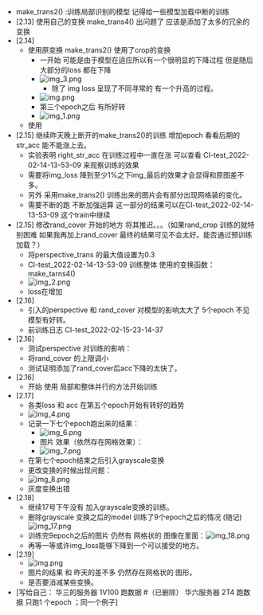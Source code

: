 - make_trans2() :训练局部识别的模型  记得给一些模型加载中断的训练 
- [2.13] 使用自己的变换 make_trans4() 出问题了 应该是添加了太多的冗余的变换
- [2.14] 
  - 使用原变换 make_trans2() 使用了crop的变换
    - 一开始 可能是由于模型在适应所以有一个很明显的下降过程 但是随后 大部分的loss 都在下降 
    - ![img_3.png](asset/img_3.png)
      - 除了 img loss 呈现了不同寻常的 有一个升高的过程。 
    - ![img.png](asset/img.png)
    - 第三个epoch之后 有所好转
    - ![img_1.png](asset/img_1.png)
  - 使用 
- [2.15] 继续昨天晚上断开的make_trans2()的训练 增加epoch 看看后期的str_acc 能不能涨上去。
  - 实验表明 right_str_acc 在训练过程中一直在涨 可以查看 CI-test_2022-02-14-13-53-09 来观察训练的效果
  - 需要将img_loss 降到至少1%之下img_最后的效果才会显得和原图差不多。
  - 另外 采用make_trans2() 训练出来的图片会有部分出现网格装的变化。
  - 需要不断的跑 不断加强运算  这一部分的结果可以在CI-test_2022-02-14-13-53-09 这个train中继续 
- [2.15] 修改rand_cover 开始的地方 将其推迟。。。（如果rand_crop 训练的就特别困难 如果我再加上rand_cover 最终的结果可见不会太好。能否通过预训练加载？）
  - 将perspective_trans 的最大值设置为0.3
  - CI-test_2022-02-14-13-53-09 训练整体 使用的变换函数：make_tarns4()
  - ![img_2.png](asset/img_2.png)
  - loss在增加
- [2.16] 
  - 引入的perspective 和 rand_cover 对模型的影响太大了 5个epoch 不见模型有好转。
  - 前训练日志 CI-test_2022-02-15-23-14-37
- [2.16]
  - 测试perspective 对训练的影响：
  - 将rand_cover 的上限调小
  - 测试证明添加了rand_cover后acc下降的太快了。
- [2.16]
  - 开始 使用 局部和整体并行的方法开始训练 
- [2.17]
  - 各类loss 和 acc 在第五个epoch开始有转好的趋势
  - ![img_4.png](asset/img_4.png)
  - 记录一下七个epoch跑出来的结果：
    - ![img_6.png](asset/img_6.png)
    - 图片 效果（依然存在网格效果）：
    - ![img_7.png](asset/img_7.png)
  - 在第七个epoch结束之后引入grayscale变换 
  - 更改变换的时候出现问题：
  - ![img_8.png](asset/img_8.png)
  - 灰度变换出错
- [2.18] 
  - 继续17号下午没有 加入grayscale变换的训练。
  - 删除grayscale 变换之后的model 训练了9个epoch之后的情况 (随记)![img_17.png](asset/img_17.png)
  - 训练完9epoch之后的图片 仍然有 网格状的 图像在里面：![img_18.png](asset/img_18.png)
  - 再等一等或许img_loss能够下降到一个可以接受的地方。
- [2.19]
  - ![img.png](asset/img_21.png)
  - 图片的结果 和 昨天的差不多 仍然存在网格状的 图形。
  - 是否要消减某些变换。
- [写给自己： 华三的服务器 1V100 跑数据 #（已删除） 华六服务器 2T4 跑数据 只跑1 个epoch   ；同一个例子]